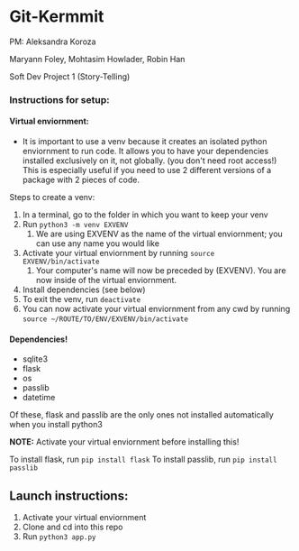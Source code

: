 # Git-Kermmit
PM: Aleksandra Koroza

Maryann Foley, Mohtasim Howlader, Robin Han

Soft Dev Project 1 (Story-Telling)

### Instructions for setup:

#### Virtual enviornment:
- It is important to use a venv because it creates an isolated python enviornment to run code.  It allows you to 
have your dependencies installed exclusively on it, not globally. (you don't need root access!)  This is especially useful if you need to use 2 different versions of a package with 2 pieces of code.

Steps to create a venv:
1. In a terminal, go to the folder in which you want to keep your venv
2. Run `python3 -m venv EXVENV`
   1. We are using EXVENV as the name of the virtual enviornment; you can use any name you would like
3. Activate your virtual enviornment by running `source EXVENV/bin/activate`
   1. Your computer's name will now be preceded by (EXVENV).  You are now inside of the virtual enviornment. 
4. Install dependencies (see below)
5. To exit the venv, run `deactivate`
6. You can now activate your virtual enviornment from any cwd by running `source ~/ROUTE/TO/ENV/EXVENV/bin/activate`

#### Dependencies!
- sqlite3
- flask
- os
- passlib
- datetime

Of these, flask and passlib are the only ones not installed automatically when you install python3

__NOTE:__ Activate your virtual enviornment before installing this!

To install flask, run `pip install flask`
To install passlib, run `pip install passlib`

## Launch instructions:
1. Activate your virtual enviornment
2. Clone and cd into this repo
3. Run `python3 app.py`


